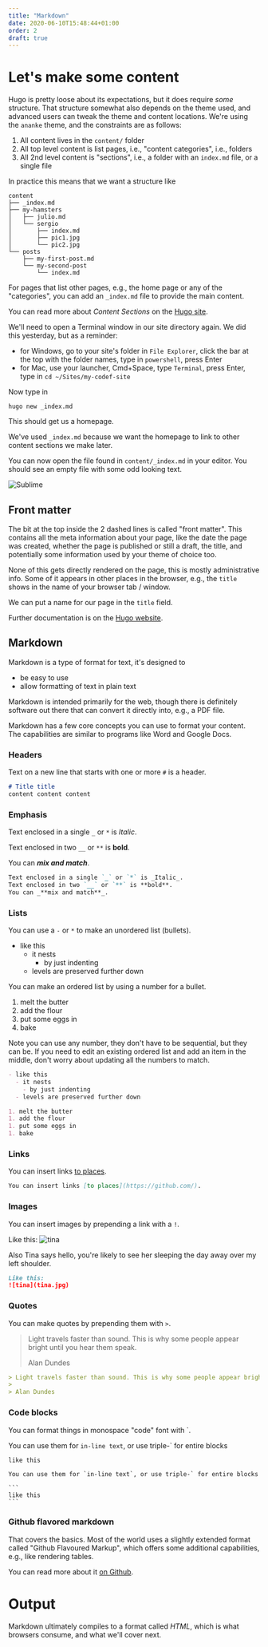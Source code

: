 ```yaml
---
title: "Markdown"
date: 2020-06-10T15:48:44+01:00
order: 2
draft: true
---
```

# Let's make some content
Hugo is pretty loose about its expectations, but it does require _some_ structure. That structure somewhat also depends on the theme used, and advanced users can tweak the theme and content locations. We're using the `ananke` theme, and the constraints are as follows:

1. All content lives in the `content/` folder
2. All top level content is list pages, i.e., "content categories", i.e., folders
3. All 2nd level content is "sections", i.e., a folder with an `index.md` file, or a single file

In practice this means that we want a structure like

```
content
├── _index.md
├── my-hamsters
│   ├── julio.md
│   └── sergio
│       ├── index.md
│       ├── pic1.jpg
│       └── pic2.jpg
└── posts
    ├── my-first-post.md
    └── my-second-post
        └── index.md
```

For pages that list other pages, e.g., the home page or any of the "categories", you can add an `_index.md` file to provide the main content.

You can read more about _Content Sections_ on the [Hugo site](https://gohugo.io/content-management/sections/).

We'll need to open a Terminal window in our site directory again. We did this yesterday, but as a reminder:

- for Windows, go to your site's folder in `File Explorer`, click the bar at the top with the folder names, type in `powershell`, press Enter
- for Mac, use your launcher, Cmd+Space, type `Terminal`, press Enter, type in `cd ~/Sites/my-codef-site`

Now type in

```
hugo new _index.md
```

This should get us a homepage.

We've used `_index.md` because we want the homepage to link to other content sections we make later.

You can now open the file found in `content/_index.md` in your editor. You should see an empty file with some odd looking text.

![Sublime](sublime-0.png)

## Front matter
The bit at the top inside the 2 dashed lines is called "front matter". This contains all the meta information about your page, like the date the page was created, whether the page is published or still a draft, the title, and potentially some information used by your theme of choice too.

None of this gets directly rendered on the page, this is mostly administrative info. Some of it appears in other places in the browser, e.g., the `title` shows in the name of your browser tab / window.

We can put a name for our page in the `title` field.

Further documentation is on the [Hugo website](https://gohugo.io/content-management/front-matter/).

## Markdown
Markdown is a type of format for text, it's designed to

- be easy to use
- allow formatting of text in plain text

Markdown is intended primarily for the web, though there is definitely software out there that can convert it directly into, e.g., a PDF file.

Markdown has a few core concepts you can use to format your content. The capabilities are similar to programs like Word and Google Docs.

### Headers

Text on a new line that starts with one or more `#` is a header.

```markdown
# Title title
content content content
```

### Emphasis
Text enclosed in a single `_` or `*` is _Italic_.

Text enclosed in two `__` or `**` is **bold**.

You can _**mix and match**_.

```markdown
Text enclosed in a single `_` or `*` is _Italic_.
Text enclosed in two `__` or `**` is **bold**.
You can _**mix and match**_.
```

### Lists
You can use a `-` or `*` to make an unordered list (bullets).

- like this
  - it nests
    - by just indenting
  - levels are preserved further down

You can make an ordered list by using a number for a bullet.

1. melt the butter
1. add the flour
1. put some eggs in
1. bake

Note you can use any number, they don't have to be sequential, but they can be. If you need to edit an existing ordered list and add an item in the middle, don't worry about updating all the numbers to match.

```markdown
- like this
  - it nests
    - by just indenting
  - levels are preserved further down

1. melt the butter
1. add the flour
1. put some eggs in
1. bake
```

### Links
You can insert links [to places](https://github.com/).

```markdown
You can insert links [to places](https://github.com/).
```

### Images
You can insert images by prepending a link with a `!`.

Like this:
![tina](tina.jpg)

Also Tina says hello, you're likely to see her sleeping the day away over my left shoulder.

```markdown
Like this:
![tina](tina.jpg)
```

### Quotes
You can make quotes by prepending them with `>`.

> Light travels faster than sound. This is why some people appear bright until you hear them speak.
> 
> Alan Dundes

```markdown
> Light travels faster than sound. This is why some people appear bright until you hear them speak.
> 
> Alan Dundes
```

### Code blocks
You can format things in monospace "code" font with `.

You can use them for `in-line text`, or use triple-` for entire blocks

```
like this
```

    You can use them for `in-line text`, or use triple-` for entire blocks
    
    ```
    like this
    ```

### Github flavored markdown
That covers the basics. Most of the world uses a slightly extended format called "Github Flavoured Markup", which offers some additional capabilities, e.g., like rendering tables.

You can read more about it [on Github](https://guides.github.com/features/mastering-markdown/#GitHub-flavored-markdown).

# Output
Markdown ultimately compiles to a format called _HTML_, which is what browsers consume, and what we'll cover next.
